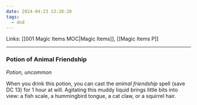 ```yaml
---
date: 2024-04-23 13:28:20
tags:
  - dnd
---
```

Links: [[001 Magic Items MOC|Magic Items]], [[Magic Items P]]
___
### Potion of Animal Friendship

*Potion, uncommon*

When you drink this potion, you can cast the *animal friendship* spell (save DC 13) for 1 hour at will. Agitating this muddy liquid brings little bits into view: a fish scale, a hummingbird tongue, a cat claw, or a squirrel hair.